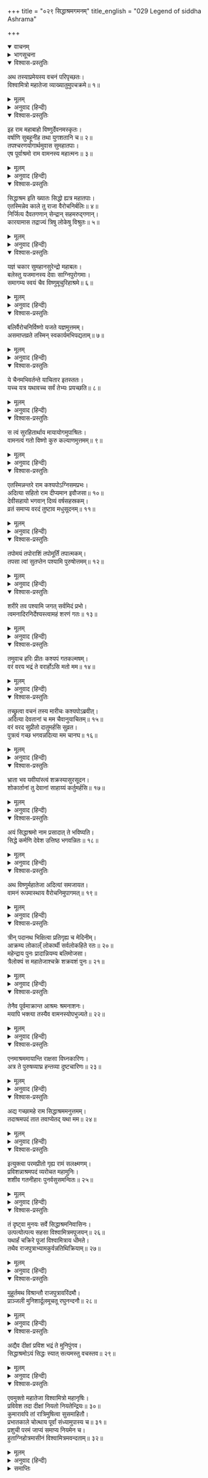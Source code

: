 +++
title = "०२९ सिद्धाश्रमगमनम्"
title_english = "029 Legend of siddha Ashrama"

+++
<details open><summary>वाचनम्</summary>

<div class="audioEmbed"  caption="श्रीराम-हरिसीताराममूर्ति-घनपाठिभ्यां वचनम्" src="https://archive.org/download/Ramayana-recitation-Sriram-harisItArAmamUrti-Ghanapaati-v2/Kanda_1/Kanda_1_BK-029-Sidhdha_Shrama_Gamanam.mp3"></div>
</details>



<details><summary>भागसूचना</summary>

29. विश्वामित्रजीका श्रीरामसे सिद्धाश्रमका पूर्ववृत्तान्त बताना और उन दोनों भाइयोंके साथ अपने आश्रमपर पहुँचकर पूजित होना
</details>

<details open><summary>विश्वास-प्रस्तुतिः</summary>

अथ तस्याप्रमेयस्य वचनं परिपृच्छतः।  
विश्वामित्रो महातेजा व्याख्यातुमुपचक्रमे॥ १॥
</details>

<details><summary>मूलम्</summary>

अथ तस्याप्रमेयस्य वचनं परिपृच्छतः।  
विश्वामित्रो महातेजा व्याख्यातुमुपचक्रमे॥ १॥
</details>

<details><summary>अनुवाद (हिन्दी)</summary>

अपरिमित प्रभावशाली भगवान् श्रीरामका वचन सुनकर महातेजस्वी विश्वामित्रने उनके प्रश्नका उत्तर देना आरम्भ किया—॥ १॥
</details>

<details open><summary>विश्वास-प्रस्तुतिः</summary>

इह राम महाबाहो विष्णुर्देवनमस्कृतः।  
वर्षाणि सुबहूनीह तथा युगशतानि च॥ २॥  
तपश्चरणयोगार्थमुवास सुमहातपाः।  
एष पूर्वाश्रमो राम वामनस्य महात्मनः॥ ३॥
</details>

<details><summary>मूलम्</summary>

इह राम महाबाहो विष्णुर्देवनमस्कृतः।  
वर्षाणि सुबहूनीह तथा युगशतानि च॥ २॥  
तपश्चरणयोगार्थमुवास सुमहातपाः।  
एष पूर्वाश्रमो राम वामनस्य महात्मनः॥ ३॥
</details>

<details><summary>अनुवाद (हिन्दी)</summary>

‘महाबाहु श्रीराम! पूर्वकालमें यहाँ देववन्दित भगवान् विष्णुने बहुत वर्षों एवं सौ युगोंतक तपस्याके लिये निवास किया था। उन्होंने यहाँ बहुत बड़ी तपस्या की थी। यह स्थान महात्मा वामनका—वामन अवतार धारण करनेको उद्यत हुए श्रीविष्णुका अवतार ग्रहणसे पूर्व आश्रम था॥ २-३॥
</details>

<details open><summary>विश्वास-प्रस्तुतिः</summary>

सिद्धाश्रम इति ख्यातः सिद्धो ह्यत्र महातपाः।  
एतस्मिन्नेव काले तु राजा वैरोचनिर्बलिः॥ ४॥  
निर्जित्य दैवतगणान् सेन्द्रान् सहमरुद्‍गणान्।  
कारयामास तद्राज्यं त्रिषु लोकेषु विश्रुतः॥ ५॥
</details>

<details><summary>मूलम्</summary>

सिद्धाश्रम इति ख्यातः सिद्धो ह्यत्र महातपाः।  
एतस्मिन्नेव काले तु राजा वैरोचनिर्बलिः॥ ४॥  
निर्जित्य दैवतगणान् सेन्द्रान् सहमरुद्‍गणान्।  
कारयामास तद्राज्यं त्रिषु लोकेषु विश्रुतः॥ ५॥
</details>

<details><summary>अनुवाद (हिन्दी)</summary>

‘इसकी सिद्धाश्रमके नामसे प्रसिद्धि थी; क्योंकि यहाँ महातपस्वी विष्णुको सिद्धि प्राप्त हुई थी। जब वे तपस्या करते थे, उसी समय विरोचनकुमार राजा बलिने इन्द्र और मरुद्‍गणोंसहित समस्त देवताओंको पराजित करके उनका राज्य अपने अधिकारमें कर लिया था। वे तीनों लोकोंमें विख्यात हो गये थे॥ ४-५॥
</details>

<details open><summary>विश्वास-प्रस्तुतिः</summary>

यज्ञं चकार सुमहानसुरेन्द्रो महाबलः।  
बलेस्तु यजमानस्य देवाः साग्निपुरोगमाः।  
समागम्य स्वयं चैव विष्णुमूचुरिहाश्रमे॥ ६॥
</details>

<details><summary>मूलम्</summary>

यज्ञं चकार सुमहानसुरेन्द्रो महाबलः।  
बलेस्तु यजमानस्य देवाः साग्निपुरोगमाः।  
समागम्य स्वयं चैव विष्णुमूचुरिहाश्रमे॥ ६॥
</details>

<details><summary>अनुवाद (हिन्दी)</summary>

‘उन महाबली महान् असुरराजने एक यज्ञका आयोजन किया। उधर बलि यज्ञमें लगे हुए थे, इधर अग्नि आदि देवता स्वयं इस आश्रममें पधारकर भगवान् विष्णुसे बोले—॥
</details>

<details open><summary>विश्वास-प्रस्तुतिः</summary>

बलिर्वैरोचनिर्विष्णो यजते यज्ञमुत्तमम्।  
असमाप्तव्रते तस्मिन् स्वकार्यमभिपद्यताम्॥ ७॥
</details>

<details><summary>मूलम्</summary>

बलिर्वैरोचनिर्विष्णो यजते यज्ञमुत्तमम्।  
असमाप्तव्रते तस्मिन् स्वकार्यमभिपद्यताम्॥ ७॥
</details>

<details><summary>अनुवाद (हिन्दी)</summary>

‘‘सर्वव्यापी परमेश्वर! विरोचनकुमार बलि एक उत्तम यज्ञका अनुष्ठान कर रहे हैं। उनका वह यज्ञ-सम्बन्धी नियम पूर्ण होनेसे पहले ही हमें अपना कार्य सिद्ध कर लेना चाहिये॥ ७॥
</details>

<details open><summary>विश्वास-प्रस्तुतिः</summary>

ये चैनमभिवर्तन्ते याचितार इतस्ततः।  
यच्च यत्र यथावच्च सर्वं तेभ्यः प्रयच्छति॥ ८॥
</details>

<details><summary>मूलम्</summary>

ये चैनमभिवर्तन्ते याचितार इतस्ततः।  
यच्च यत्र यथावच्च सर्वं तेभ्यः प्रयच्छति॥ ८॥
</details>

<details><summary>अनुवाद (हिन्दी)</summary>

‘‘इस समय जो भी याचक इधर-उधरसे आकर उनके यहाँ याचनाके लिये उपस्थित होते हैं, वे गो, भूमि और सुवर्ण आदि सम्पत्तियोंमेंसे जिस वस्तुको भी लेना चाहते हैं, उनको वे सारी वस्तुएँ राजा बलि यथावत्-रूपसे अर्पित करते हैं॥ ८॥
</details>

<details open><summary>विश्वास-प्रस्तुतिः</summary>

स त्वं सुरहितार्थाय मायायोगमुपाश्रितः।  
वामनत्वं गतो विष्णो कुरु कल्याणमुत्तमम्॥ ९॥
</details>

<details><summary>मूलम्</summary>

स त्वं सुरहितार्थाय मायायोगमुपाश्रितः।  
वामनत्वं गतो विष्णो कुरु कल्याणमुत्तमम्॥ ९॥
</details>

<details><summary>अनुवाद (हिन्दी)</summary>

‘‘अतः विष्णो! आप देवताओंके हितके लिये अपनी योगमायाका आश्रय ले वामनरूप धारण करके उस यज्ञमें जाइये और हमारा उत्तम कल्याण-साधन कीजिये’॥ ९॥
</details>

<details open><summary>विश्वास-प्रस्तुतिः</summary>

एतस्मिन्नन्तरे राम कश्यपोऽग्निसमप्रभः।  
अदित्या सहितो राम दीप्यमान इवौजसा॥ १०॥  
देवीसहायो भगवान् दिव्यं वर्षसहस्रकम्।  
व्रतं समाप्य वरदं तुष्टाव मधुसूदनम्॥ ११॥
</details>

<details><summary>मूलम्</summary>

एतस्मिन्नन्तरे राम कश्यपोऽग्निसमप्रभः।  
अदित्या सहितो राम दीप्यमान इवौजसा॥ १०॥  
देवीसहायो भगवान् दिव्यं वर्षसहस्रकम्।  
व्रतं समाप्य वरदं तुष्टाव मधुसूदनम्॥ ११॥
</details>

<details><summary>अनुवाद (हिन्दी)</summary>

‘श्रीराम! इसी समय अग्निके समान तेजस्वी महर्षि कश्यप धर्मपत्नी अदितिके साथ अपने तेजसे प्रकाशित होते हुए वहाँ आये। वे एक सहस्र दिव्य वर्षोंतक चालू रहनेवाले महान् व्रतको अदितिदेवीके साथ ही समाप्त करके आये थे। उन्होंने वरदायक भगवान् मधुसूदनकी इस प्रकार स्तुति की—॥ १०—११॥
</details>

<details open><summary>विश्वास-प्रस्तुतिः</summary>

तपोमयं तपोराशिं तपोमूर्तिं तपात्मकम्।  
तपसा त्वां सुतप्तेन पश्यामि पुरुषोत्तमम्॥ १२॥
</details>

<details><summary>मूलम्</summary>

तपोमयं तपोराशिं तपोमूर्तिं तपात्मकम्।  
तपसा त्वां सुतप्तेन पश्यामि पुरुषोत्तमम्॥ १२॥
</details>

<details><summary>अनुवाद (हिन्दी)</summary>

‘‘भगवन्! आप तपोमय हैं। तपस्याकी राशि हैं। तप आपका स्वरूप है। आप ज्ञानस्वरूप हैं। मैं भलीभाँति तपस्या करके उसके प्रभावसे आप पुरुषोत्तमका दर्शन कर रहा हूँ॥ १२॥
</details>

<details open><summary>विश्वास-प्रस्तुतिः</summary>

शरीरे तव पश्यामि जगत् सर्वमिदं प्रभो।  
त्वमनादिरनिर्देश्यस्त्वामहं शरणं गतः॥ १३॥
</details>

<details><summary>मूलम्</summary>

शरीरे तव पश्यामि जगत् सर्वमिदं प्रभो।  
त्वमनादिरनिर्देश्यस्त्वामहं शरणं गतः॥ १३॥
</details>

<details><summary>अनुवाद (हिन्दी)</summary>

‘‘प्रभो! मैं इस सारे जगत् को आपके शरीरमें स्थित देखता हूँ। आप अनादि हैं। देश, काल और वस्तुकी सीमासे परे होनेके कारण आपका इदमित्थंरूपसे निर्देश नहीं किया जा सकता। मैं आपकी शरणमें आया हूँ’॥ १३॥
</details>

<details open><summary>विश्वास-प्रस्तुतिः</summary>

तमुवाच हरिः प्रीतः कश्यपं गतकल्मषम्।  
वरं वरय भद्रं ते वरार्होऽसि मतो मम॥ १४॥
</details>

<details><summary>मूलम्</summary>

तमुवाच हरिः प्रीतः कश्यपं गतकल्मषम्।  
वरं वरय भद्रं ते वरार्होऽसि मतो मम॥ १४॥
</details>

<details><summary>अनुवाद (हिन्दी)</summary>

‘कश्यपजीके सारे पाप धुल गये थे। भगवान् श्रीहरिने अत्यन्त प्रसन्न होकर उनसे कहा—‘महर्षे! तुम्हारा कल्याण हो। तुम अपनी इच्छाके अनुसार कोई वर माँगो; क्योंकि तुम मेरे विचारसे वर पानेके योग्य हो’॥ १४॥
</details>

<details open><summary>विश्वास-प्रस्तुतिः</summary>

तच्छ्रुत्वा वचनं तस्य मारीचः कश्यपोऽब्रवीत्।  
अदित्या देवतानां च मम चैवानुयाचितम्॥ १५॥  
वरं वरद सुप्रीतो दातुमर्हसि सुव्रत।  
पुत्रत्वं गच्छ भगवन्नदित्या मम चानघ॥ १६॥
</details>

<details><summary>मूलम्</summary>

तच्छ्रुत्वा वचनं तस्य मारीचः कश्यपोऽब्रवीत्।  
अदित्या देवतानां च मम चैवानुयाचितम्॥ १५॥  
वरं वरद सुप्रीतो दातुमर्हसि सुव्रत।  
पुत्रत्वं गच्छ भगवन्नदित्या मम चानघ॥ १६॥
</details>

<details><summary>अनुवाद (हिन्दी)</summary>

‘भगवान् का यह वचन सुनकर मरीचिनन्दन कश्यपने कहा—‘उत्तम व्रतका पालन करनेवाले वरदायक परमेश्वर! सम्पूर्ण देवताओंकी, अदितिकी तथा मेरी भी आपसे एक ही बातके लिये बारम्बार याचना है। आप अत्यन्त प्रसन्न होकर मुझे वह एक ही वर प्रदान करें। भगवन्! निष्पाप नारायणदेव! आप मेरे और अदितिके पुत्र हो जायँ॥ १५-१६॥
</details>

<details open><summary>विश्वास-प्रस्तुतिः</summary>

भ्राता भव यवीयांस्त्वं शक्रस्यासुरसूदन।  
शोकार्तानां तु देवानां साहाय्यं कर्तुमर्हसि॥ १७॥
</details>

<details><summary>मूलम्</summary>

भ्राता भव यवीयांस्त्वं शक्रस्यासुरसूदन।  
शोकार्तानां तु देवानां साहाय्यं कर्तुमर्हसि॥ १७॥
</details>

<details><summary>अनुवाद (हिन्दी)</summary>

‘‘असुरसूदन! आप इन्द्रके छोटे भाई हों और शोकसे पीड़ित हुए इन देवताओंकी सहायता करें॥ १७॥
</details>

<details open><summary>विश्वास-प्रस्तुतिः</summary>

अयं सिद्धाश्रमो नाम प्रसादात् ते भविष्यति।  
सिद्धे कर्मणि देवेश उत्तिष्ठ भगवन्नितः॥ १८॥
</details>

<details><summary>मूलम्</summary>

अयं सिद्धाश्रमो नाम प्रसादात् ते भविष्यति।  
सिद्धे कर्मणि देवेश उत्तिष्ठ भगवन्नितः॥ १८॥
</details>

<details><summary>अनुवाद (हिन्दी)</summary>

‘‘देवेश्वर! भगवन्! आपकी कृपासे यह स्थान सिद्धाश्रमके नामसे विख्यात होगा। अब आपका तपरूप कार्य सिद्ध हो गया है; अतः यहाँसे उठिये’॥ १८॥
</details>

<details open><summary>विश्वास-प्रस्तुतिः</summary>

अथ विष्णुर्महातेजा अदित्यां समजायत।  
वामनं रूपमास्थाय वैरोचनिमुपागमत्॥ १९॥
</details>

<details><summary>मूलम्</summary>

अथ विष्णुर्महातेजा अदित्यां समजायत।  
वामनं रूपमास्थाय वैरोचनिमुपागमत्॥ १९॥
</details>

<details><summary>अनुवाद (हिन्दी)</summary>

‘तदनन्तर महातेजस्वी भगवान् विष्णु अदितिदेवीके गर्भसे प्रकट हुए और वामनरूप धारण करके विरोचनकुमार बलिके पास गये॥ १९॥
</details>

<details open><summary>विश्वास-प्रस्तुतिः</summary>

त्रीन् पदानथ भिक्षित्वा प्रतिगृह्य च मेदिनीम्।  
आक्रम्य लोकाल्ँ लोकार्थी सर्वलोकहिते रतः॥ २०॥  
महेन्द्राय पुनः प्रादान्नियम्य बलिमोजसा।  
त्रैलोक्यं स महातेजाश्चक्रे शक्रवशं पुनः॥ २१॥
</details>

<details><summary>मूलम्</summary>

त्रीन् पदानथ भिक्षित्वा प्रतिगृह्य च मेदिनीम्।  
आक्रम्य लोकाल्ँ लोकार्थी सर्वलोकहिते रतः॥ २०॥  
महेन्द्राय पुनः प्रादान्नियम्य बलिमोजसा।  
त्रैलोक्यं स महातेजाश्चक्रे शक्रवशं पुनः॥ २१॥
</details>

<details><summary>अनुवाद (हिन्दी)</summary>

‘सम्पूर्ण लोकोंके हितमें तत्पर रहनेवाले भगवान् विष्णु बलिके अधिकारसे त्रिलोकीका राज्य ले लेना चाहते थे; अतः उन्होंने तीन पग भूमिके लिये याचना करके उनसे भूमिदान ग्रहण किया और तीनों लोकोंको आक्रान्त करके उन्हें पुनः देवराज इन्द्रको लौटा दिया। महातेजस्वी श्रीहरिने अपनी शक्तिसे बलिका निग्रह करके त्रिलोकीको पुनः इन्द्रके अधीन कर दिया॥ २०-२१॥
</details>

<details open><summary>विश्वास-प्रस्तुतिः</summary>

तेनैव पूर्वमाक्रान्त आश्रमः श्रमनाशनः।  
मयापि भक्त्या तस्यैव वामनस्योपभुज्यते॥ २२॥
</details>

<details><summary>मूलम्</summary>

तेनैव पूर्वमाक्रान्त आश्रमः श्रमनाशनः।  
मयापि भक्त्या तस्यैव वामनस्योपभुज्यते॥ २२॥
</details>

<details><summary>अनुवाद (हिन्दी)</summary>

‘उन्हीं भगवान् ने पूर्वकालमें यहाँ निवास किया था; इसलिये यह आश्रम सब प्रकारके श्रम (दुःख-शोक) का नाश करनेवाला है। उन्हीं भगवान् वामनमें भक्ति होनेके कारण मैं भी इस स्थानको अपने उपयोगमें लाता हूँ॥ २२॥
</details>

<details open><summary>विश्वास-प्रस्तुतिः</summary>

एनमाश्रममायान्ति राक्षसा विघ्नकारिणः।  
अत्र ते पुरुषव्याघ्र हन्तव्या दुष्टचारिणः॥ २३॥
</details>

<details><summary>मूलम्</summary>

एनमाश्रममायान्ति राक्षसा विघ्नकारिणः।  
अत्र ते पुरुषव्याघ्र हन्तव्या दुष्टचारिणः॥ २३॥
</details>

<details><summary>अनुवाद (हिन्दी)</summary>

‘इसी आश्रमपर मेरे यज्ञमें विघ्न डालनेवाले राक्षस आते हैं। पुरुषसिंह! यहीं तुम्हें उन दुराचारियोंका वध करना है॥ २३॥
</details>

<details open><summary>विश्वास-प्रस्तुतिः</summary>

अद्य गच्छामहे राम सिद्धाश्रममनुत्तमम्।  
तदाश्रमपदं तात तवाप्येतद् यथा मम॥ २४॥
</details>

<details><summary>मूलम्</summary>

अद्य गच्छामहे राम सिद्धाश्रममनुत्तमम्।  
तदाश्रमपदं तात तवाप्येतद् यथा मम॥ २४॥
</details>

<details><summary>अनुवाद (हिन्दी)</summary>

‘श्रीराम! अब हमलोग उस परम उत्तम सिद्धाश्रममें पहुँच रहे हैं। तात! वह आश्रम जैसे मेरा है, वैसे ही तुम्हारा भी है’॥ २४॥
</details>

<details open><summary>विश्वास-प्रस्तुतिः</summary>

इत्युक्त्वा परमप्रीतो गृह्य रामं सलक्ष्मणम्।  
प्रविशन्नाश्रमपदं व्यरोचत महामुनिः।  
शशीव गतनीहारः पुनर्वसुसमन्वितः॥ २५॥
</details>

<details><summary>मूलम्</summary>

इत्युक्त्वा परमप्रीतो गृह्य रामं सलक्ष्मणम्।  
प्रविशन्नाश्रमपदं व्यरोचत महामुनिः।  
शशीव गतनीहारः पुनर्वसुसमन्वितः॥ २५॥
</details>

<details><summary>अनुवाद (हिन्दी)</summary>

ऐसा कहकर महामुनिने बड़े प्रेमसे श्रीराम और लक्ष्मणके हाथ पकड़ लिये और उन दोनोंके साथ आश्रममें प्रवेश किया। उस समय पुनर्वसु नामक दो नक्षत्रोंके बीचमें स्थित तुषाररहित चन्द्रमाकी भाँति उनकी शोभा हुई॥ २५॥
</details>

<details open><summary>विश्वास-प्रस्तुतिः</summary>

तं दृष्ट्वा मुनयः सर्वे सिद्धाश्रमनिवासिनः।  
उत्पत्योत्पत्य सहसा विश्वामित्रमपूजयन्॥ २६॥  
यथार्हं चक्रिरे पूजां विश्वामित्राय धीमते।  
तथैव राजपुत्राभ्यामकुर्वन्नतिथिक्रियाम्॥ २७॥
</details>

<details><summary>मूलम्</summary>

तं दृष्ट्वा मुनयः सर्वे सिद्धाश्रमनिवासिनः।  
उत्पत्योत्पत्य सहसा विश्वामित्रमपूजयन्॥ २६॥  
यथार्हं चक्रिरे पूजां विश्वामित्राय धीमते।  
तथैव राजपुत्राभ्यामकुर्वन्नतिथिक्रियाम्॥ २७॥
</details>

<details><summary>अनुवाद (हिन्दी)</summary>

विश्वामित्रजीको आया देख सिद्धाश्रममें रहनेवाले सभी तपस्वी उछलते-कूदते हुए सहसा उनके पास आये और सबने मिलकर उन बुद्धिमान् विश्वामित्रजीकी यथोचित पूजा की। इसी प्रकार उन्होंने उन दोनों राजकुमारोंका भी अतिथि- सत्कार किया॥ २६-२७॥
</details>

<details open><summary>विश्वास-प्रस्तुतिः</summary>

मुहूर्तमथ विश्रान्तौ राजपुत्रावरिंदमौ।  
प्राञ्जली मुनिशार्दूलमूचतू रघुनन्दनौ॥ २८॥
</details>

<details><summary>मूलम्</summary>

मुहूर्तमथ विश्रान्तौ राजपुत्रावरिंदमौ।  
प्राञ्जली मुनिशार्दूलमूचतू रघुनन्दनौ॥ २८॥
</details>

<details><summary>अनुवाद (हिन्दी)</summary>

दो घड़ीतक विश्राम करनेके बाद रघुकुलको आनन्द देनेवाले शत्रुदमन राजकुमार श्रीराम और लक्ष्मण हाथ जोड़कर मुनिवर विश्वामित्रसे बोले—॥ २८॥
</details>

<details open><summary>विश्वास-प्रस्तुतिः</summary>

अद्यैव दीक्षां प्रविश भद्रं ते मुनिपुंगव।  
सिद्धाश्रमोऽयं सिद्धः स्यात् सत्यमस्तु वचस्तव॥ २९॥
</details>

<details><summary>मूलम्</summary>

अद्यैव दीक्षां प्रविश भद्रं ते मुनिपुंगव।  
सिद्धाश्रमोऽयं सिद्धः स्यात् सत्यमस्तु वचस्तव॥ २९॥
</details>

<details><summary>अनुवाद (हिन्दी)</summary>

‘मुनिश्रेष्ठ! आप आज ही यज्ञकी दीक्षा ग्रहण करें। आपका कल्याण हो। यह सिद्धाश्रम वास्तवमें यथानाम तथागुण सिद्ध हो और राक्षसोंके वधके विषयमें आपकी कही हुई बात सच्ची हो’॥ २९॥
</details>

<details open><summary>विश्वास-प्रस्तुतिः</summary>

एवमुक्तो महातेजा विश्वामित्रो महानृषिः।  
प्रविवेश तदा दीक्षां नियतो नियतेन्द्रियः॥ ३०॥  
कुमारावपि तां रात्रिमुषित्वा सुसमाहितौ।  
प्रभातकाले चोत्थाय पूर्वां संध्यामुपास्य च॥ ३१॥  
प्रशुची परमं जाप्यं समाप्य नियमेन च।  
हुताग्निहोत्रमासीनं विश्वामित्रमवन्दताम्॥ ३२॥
</details>

<details><summary>मूलम्</summary>

एवमुक्तो महातेजा विश्वामित्रो महानृषिः।  
प्रविवेश तदा दीक्षां नियतो नियतेन्द्रियः॥ ३०॥  
कुमारावपि तां रात्रिमुषित्वा सुसमाहितौ।  
प्रभातकाले चोत्थाय पूर्वां संध्यामुपास्य च॥ ३१॥  
प्रशुची परमं जाप्यं समाप्य नियमेन च।  
हुताग्निहोत्रमासीनं विश्वामित्रमवन्दताम्॥ ३२॥
</details>

<details><summary>अनुवाद (हिन्दी)</summary>

उनके ऐसा कहनेपर महातेजस्वी महर्षि विश्वामित्र जितेन्द्रियभावसे नियमपूर्वक यज्ञकी दीक्षामें प्रविष्ट हुए। वे दोनों राजकुमार भी सावधानीके साथ रात व्यतीत करके सबेरे उठे और स्नान आदिसे शुद्ध हो प्रातःकालकी संध्योपासना तथा नियमपूर्वक सर्वश्रेष्ठ गायत्रीमन्त्रका जप करने लगे। जप पूरा होनेपर उन्होंने अग्निहोत्र करके बैठे हुए विश्वामित्रजीके चरणोंमें वन्दना की॥ ३०—३२॥
</details>

<details><summary>समाप्तिः</summary>

इत्यार्षे श्रीमद्रामायणे वाल्मीकीये आदिकाव्ये बालकाण्डे एकोनत्रिंशः सर्गः॥ २९॥  
इस प्रकार श्रीवाल्मीकिनिर्मित आर्षरामायण आदिकाव्यके बालकाण्डमें उन्तीसवाँ सर्ग पूरा हुआ॥ २९॥
</details>

